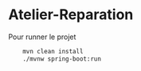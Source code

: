 # Atelier-Reparation

Pour runner le projet 

```bash
    mvn clean install
    ./mvnw spring-boot:run
```